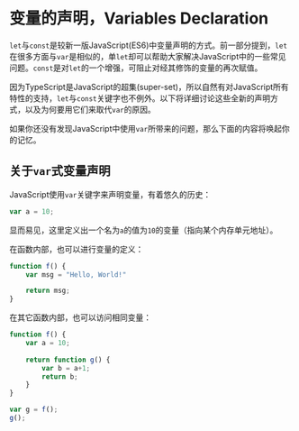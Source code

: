 # 变量的声明，Variables Declaration

`let`与`const`是较新一版JavaScript(ES6)中变量声明的方式。前一部分提到，`let`在很多方面与`var`是相似的，单`let`却可以帮助大家解决JavaScript中的一些常见问题。`const`是对`let`的一个增强，可阻止对经其修饰的变量的再次赋值。

因为TypeScript是JavaScript的超集(super-set)，所以自然有对JavaScript所有特性的支持，`let`与`const`关键字也不例外。以下将详细讨论这些全新的声明方式，以及为何要用它们来取代`var`的原因。

如果你还没有发现JavaScript中使用`var`所带来的问题，那么下面的内容将唤起你的记忆。

## 关于`var`式变量声明

JavaScript使用`var`关键字来声明变量，有着悠久的历史：

```javascript
var a = 10;
```

显而易见，这里定义出一个名为`a`的值为`10`的变量（指向某个内存单元地址）。

在函数内部，也可以进行变量的定义：

```javascript
function f() {
    var msg = "Hello, World!"

    return msg;
}
```

在其它函数内部，也可以访问相同变量：

```javascript
function f() {
    var a = 10;
    
    return function g() {
        var b = a+1;
        return b;
    }
}

var g = f();
g();
```

